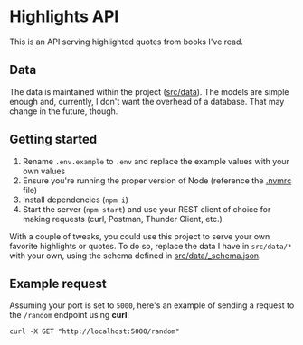 # Highlights API

This is an API serving highlighted quotes from books I've read.

## Data

The data is maintained within the project ([src/data](https://github.com/joerisner/highlights-api/tree/master/src/data)). The models are simple enough and, currently, I don't want the overhead of a database. That may change in the future, though.

## Getting started

1. Rename `.env.example` to `.env` and replace the example values with your own values
2. Ensure you're running the proper version of Node (reference the [.nvmrc](https://github.com/joerisner/highlights-api/blob/master/.nvmrc) file)
3. Install dependencies (`npm i`)
4. Start the server (`npm start`) and use your REST client of choice for making requests (curl, Postman, Thunder Client, etc.)

With a couple of tweaks, you could use this project to serve your own favorite highlights or quotes. To do so, replace the data I have in `src/data/*` with your own, using the schema defined in [src/data/\_schema.json](https://github.com/joerisner/highlights-api/blob/master/src/data/_schema.json).

## Example request

Assuming your port is set to `5000`, here's an example of sending a request to the `/random` endpoint using **curl**:

```shell
curl -X GET "http://localhost:5000/random"
```
